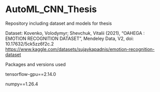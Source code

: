 # AutoML_CNN_Thesis
Repository including dataset and models for thesis 

Dataset: Kovenko, Volodymyr; Shevchuk, Vitalii (2021), “OAHEGA : EMOTION RECOGNITION DATASET”, Mendeley Data, V2, doi: 10.17632/5ck5zz6f2c.2
https://www.kaggle.com/datasets/sujaykapadnis/emotion-recognition-dataset

Packages and versions used

tensorflow-gpu==2.14.0 

numpy==1.26.4
